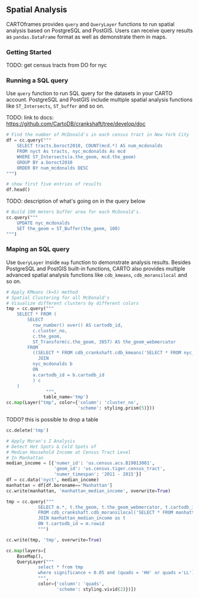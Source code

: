 ## Spatial Analysis

CARTOframes provides `query` and `QueryLayer` functions to run spatial analysis based on PostgreSQL and PostGIS. Users can receive query results as `pandas.DataFrame` format as well as demonstrate them in maps.

### Getting Started

TODO: get census tracts from DO for nyc

### Running a SQL query
Use `query` function to run SQL query for the datasets in your CARTO account. PostgreSQL and PostGIS include multiple spatial analysis functions like `ST_Intersects`, `ST_buffer` and so on.

TODO: link to docs: https://github.com/CartoDB/crankshaft/tree/develop/doc

```python
# Find the number of McDonald's in each census tract in New York City
df = cc.query("""
    SELECT tracts.boroct2010, COUNT(mcd.*) AS num_mcdonalds
    FROM nyct As tracts, nyc_mcdonalds As mcd
    WHERE ST_Intersects(a.the_geom, mcd.the_geom)
    GROUP BY a.boroct2010
    ORDER BY num_mcdonalds DESC
""")

# show first five entries of results
df.head()
```

TODO: description of what's going on in the query below

```python
# Build 100 meters buffer area for each McDonald's.
cc.query("""
    UPDATE nyc_mcdonalds
    SET the_geom = ST_Buffer(the_geom, 100)
""")
```

### Maping an SQL query
Use `QueryLayer` inside `map` function to demonstrate analysis results. Besides PostgreSQL and PostGIS built-in functions, CARTO also provides multiple advanced spatial analysis functions like `cdb_kmeans`, `cdb_moransilocal` and so on.

```python
# Apply KMeans (k=5) method
# Spatial Clustering for all McDonald's
# Visualize different clusters by different colors
tmp = cc.query("""
    SELECT * FROM (
        SELECT
          row_number() over() AS cartodb_id,
          c.cluster_no,
          c.the_geom,
          ST_Transform(c.the_geom, 3857) AS the_geom_webmercator
        FROM
          ((SELECT * FROM cdb_crankshaft.cdb_kmeans('SELECT * FROM nyc_mcdonalds', 5)) a
            JOIN
          nyc_mcdonalds b
          ON
          a.cartodb_id = b.cartodb_id
          ) c
    )
               """,
              table_name='tmp')
cc.map(Layer("tmp", color={'column': 'cluster_no',
                           'scheme': styling.prism(5)}))
```

TODO? this is possible to drop a table
```python
cc.delete('tmp')
```


```python
# Apply Moran's I Analysis
# Detect Hot Spots & Cold Spots of
# Median Household Income at Census Tract Level
# In Manhattan
median_income = [{'numer_id': 'us.census.acs.B19013001',
                  'geom_id': 'us.census.tiger.census_tract',
                  'numer_timespan': '2011 - 2015'}]
df = cc.data('nyct', median_income)
manhattan = df[df.boroname=='Manhattan']
cc.write(manhattan, 'manhattan_median_income', overwrite=True)

tmp = cc.query("""
            SELECT m.*, t.the_geom, t.the_geom_webmercator, t.cartodb_id
            FROM cdb_crankshaft.cdb_moransilocal('SELECT * FROM manhattan_median_income', 'median_income_2011_2015') as m
            JOIN manhattan_median_income as t
            ON t.cartodb_id = m.rowid
            """)

cc.write(tmp, 'tmp', overwrite=True)

cc.map(layers=[
    BaseMap(),
    QueryLayer("""
            select * from tmp
            where significance < 0.05 and (quads = 'HH' or quads ='LL')
            """,
            color={'column': 'quads',
                   'scheme': styling.vivid(2)})])
```
